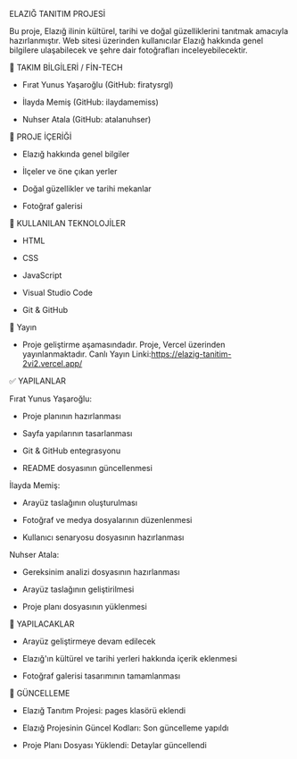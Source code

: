 ELAZIĞ TANITIM PROJESİ

Bu proje, Elazığ ilinin kültürel, tarihi ve doğal güzelliklerini tanıtmak amacıyla hazırlanmıştır. Web sitesi üzerinden kullanıcılar Elazığ hakkında genel bilgilere ulaşabilecek ve şehre dair fotoğrafları inceleyebilecektir.

👥 TAKIM BİLGİLERİ / FİN-TECH

+ Fırat Yunus Yaşaroğlu (GitHub: firatysrgl)

+ İlayda Memiş (GitHub: ilaydamemiss)

+ Nuhser Atala (GitHub: atalanuhser)

📁 PROJE İÇERİĞİ

+ Elazığ hakkında genel bilgiler

+ İlçeler ve öne çıkan yerler

+ Doğal güzellikler ve tarihi mekanlar

+ Fotoğraf galerisi

🔧 KULLANILAN TEKNOLOJİLER

+ HTML

+ CSS

+ JavaScript

+ Visual Studio Code

+ Git & GitHub

🚀 Yayın

+ Proje geliştirme aşamasındadır. Proje, Vercel üzerinden yayınlanmaktadır. Canlı Yayın Linki:https://elazig-tanitim-2vi2.vercel.app/

✅ YAPILANLAR

Fırat Yunus Yaşaroğlu:

+ Proje planının hazırlanması

+ Sayfa yapılarının tasarlanması

+ Git & GitHub entegrasyonu

+ README dosyasının güncellenmesi

İlayda Memiş:

+ Arayüz taslağının oluşturulması

+ Fotoğraf ve medya dosyalarının düzenlenmesi

+ Kullanıcı senaryosu dosyasının hazırlanması

Nuhser Atala:

+ Gereksinim analizi dosyasının hazırlanması

+ Arayüz taslağının geliştirilmesi

+ Proje planı dosyasının yüklenmesi

🔨 YAPILACAKLAR

+ Arayüz geliştirmeye devam edilecek

+ Elazığ'ın kültürel ve tarihi yerleri hakkında içerik eklenmesi

+ Fotoğraf galerisi tasarımının tamamlanması


📅 GÜNCELLEME 

+ Elazığ Tanıtım Projesi: pages klasörü eklendi

+ Elazığ Projesinin Güncel Kodları: Son güncelleme yapıldı

+ Proje Planı Dosyası Yüklendi: Detaylar güncellendi